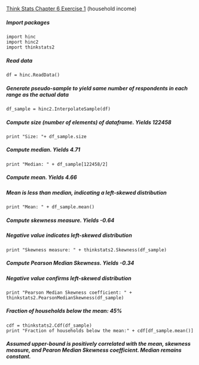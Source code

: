 [Think Stats Chapter 6 Exercise 1](http://greenteapress.com/thinkstats2/html/thinkstats2007.html#toc60) (household income)

##### Import packages
    import hinc
    import hinc2
    import thinkstats2
    
##### Read data 
    df = hinc.ReadData()

##### Generate pseudo-sample to yield same number of respondents in each range as the actual data
    df_sample = hinc2.InterpolateSample(df)
    
##### Compute size (number of elements) of dataframe. Yields 122458
    print "Size: "+ df_sample.size

##### Compute median. Yields 4.71
    print "Median: " + df_sample[122458/2]
    
##### Compute mean. Yields 4.66
##### Mean is less than median, indicating a left-skewed distribution
    print "Mean: " + df_sample.mean()
    
##### Compute skewness measure. Yields -0.64
##### Negative value indicates left-skewed distribution
    print "Skewness measure: " + thinkstats2.Skewness(df_sample)

##### Compute Pearson Median Skewness. Yields -0.34
##### Negative value confirms left-skewed distribution
    print "Pearson Median Skewness coefficient: " + thinkstats2.PearsonMedianSkewness(df_sample)
    
##### Fraction of households below the mean: 45%
    cdf = thinkstats2.Cdf(df_sample)
    print "Fraction of households below the mean:" + cdf[df_sample.mean()]

##### Assumed upper-bound is positively correlated with the mean, skewness measure, and Pearon Median Skewness coefficient. Median remains constant. 
